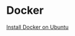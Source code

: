 # Docker

[Install Docker on Ubuntu](https://gist.githubusercontent.com/u1i/00ddcd5c18525f523bf80d86b7ffc956/raw/5e5a2b63ffccf863266635f12cf668bedb6d01cc/Docker%2520Install%2520on%2520Ubuntu)
